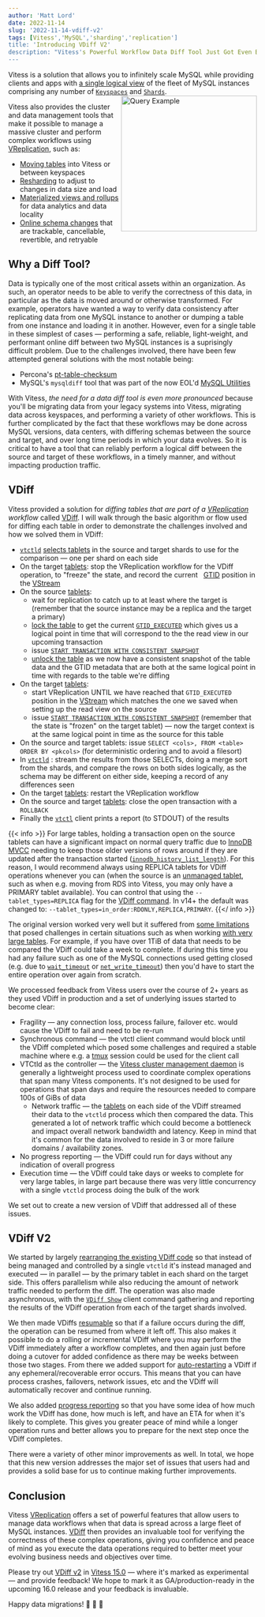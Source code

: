 ```yaml
---
author: 'Matt Lord'
date: 2022-11-14
slug: '2022-11-14-vdiff-v2'
tags: [Vitess','MySQL','sharding','replication']
title: 'Introducing VDiff V2'
description: "Vitess's Powerful Workflow Data Diff Tool Just Got Even Better"
---
```


Vitess is a solution that allows you to infinitely scale MySQL while providing clients and apps with [a single logical
view](https://vitess.io/docs/concepts/vtgate/) of the fleet of MySQL instances comprising any number of
[`Keyspaces`](https://vitess.io/docs/concepts/keyspace/) and [`Shards`](https://vitess.io/docs/concepts/shard/).
<a href="/img/VitessQueryExample.png"><img src="/img/VitessQueryExample.png" alt="Query Example" width="275" align="right"/></a>

Vitess also provides the cluster and data management tools that make it possible to manage a massive cluster and
perform complex workflows using [VReplication](https://vitess.io/docs/reference/vreplication/vreplication/), such
as:
  * [Moving tables](https://vitess.io/docs/reference/vreplication/movetables/) into Vitess or between keyspaces
  * [Resharding](https://vitess.io/docs/reference/vreplication/reshard/) to adjust to changes in data size and load
  * [Materialized views and rollups](https://vitess.io/docs/reference/vreplication/materialize/) for data analytics
and data locality
  * [Online schema changes](https://vitess.io/docs/user-guides/schema-changes/managed-online-schema-changes/) that
are trackable, cancellable, revertible, and retryable

## Why a Diff Tool?

Data is typically one of the most critical assets within an organization. As such, an operator needs to be able to
verify the correctness of this data, in particular as the data is moved around or otherwise transformed. For example,
operators have wanted a way to verify data consistency after replicating data from one MySQL instance to another or
dumping a table from one instance and loading it in another. However, even for a single table in these simplest of
cases — performing a safe, reliable, light-weight, and performant online diff between two MySQL instances is a
suprisingly difficult problem. Due to the challenges involved, there have been few attempted general solutions with
the most notable being:
  * Percona's [pt-table-checksum](https://docs.percona.com/percona-toolkit/pt-table-checksum.html)
  * MySQL's `mysqldiff` tool that was part of the now EOL'd [MySQL Utilities](https://downloads.mysql.com/docs/mysql-utilities-1.6-en.pdf)

With Vitess, _the need for a data diff tool is even more pronounced_ because you'll be migrating data from your
legacy systems into Vitess, migrating data across keyspaces, and performing a variety of other workflows. This
is further complicated by the fact that these workflows may be done across MySQL versions, data centers, with
differing schemas between the source and target, and over long time periods in which your data evolves. So it
is critical to have a tool that can reliably perform a logical diff between the source and target of these
workflows, in a timely manner, and without impacting production traffic.

## VDiff

Vitess provided a solution for _diffing tables that are part of a [VReplication](https://vitess.io/docs/reference/vreplication/vreplication/)
workflow_ called [VDiff](https://vitess.io/docs/reference/vreplication/vdiff/). I will walk through the basic algorithm or flow used for diffing
each table in order to demonstrate the challenges involved and how we solved them in VDiff:
* [`vtctld`](https://vitess.io/docs/reference/programs/vtctld/)
  [selects tablets](https://vitess.io/docs/reference/vreplication/tablet_selection/) in the source and target
  shards to use for the comparison — one per shard on each side
* On the target [tablets](https://vitess.io/docs/concepts/tablet/): stop the VReplication workflow for the VDiff
  operation, to "freeze" the state, and record the current &nbsp;
  [GTID](https://dev.mysql.com/doc/refman/en/replication-gtids-concepts.html) position in the
  [VStream](https://vitess.io/docs/concepts/vstream/)
* On the source [tablets](https://vitess.io/docs/concepts/tablet/):
  * wait for replication to catch up to at least where the target is (remember that the source instance may be a replica and the target
    a primary)
  * [lock the table](https://dev.mysql.com/doc/refman/en/lock-tables.html) to get the current
    [`GTID_EXECUTED`](https://dev.mysql.com/doc/refman/en/replication-gtids-concepts.html) which gives us a logical
    point in time that will correspond to the the read view in our upcoming transaction
  * issue [`START TRANSACTION WITH CONSISTENT SNAPSHOT`](https://dev.mysql.com/doc/refman/en/commit.html)
  * [unlock the table](https://dev.mysql.com/doc/refman/en/lock-tables.html) as we now have a consistent snapshot of
    the table data and the GTID metadata that are both at the same logical point in time with regards to the table
    we're diffing
* On the target [tablets](https://vitess.io/docs/concepts/tablet/):
  * start VReplication UNTIL we have reached that `GTID_EXECUTED` position in the [VStream](https://vitess.io/docs/concepts/vstream/)
    which matches the one we saved when setting up the read view on the source
  * issue [`START TRANSACTION WITH CONSISTENT SNAPSHOT`](https://dev.mysql.com/doc/refman/en/commit.html) (remember
    that the state is "frozen" on the target tablet) — now the target context is at the same logical point in
    time as the source for this table
* On the source and target tablets: issue `SELECT <cols>, FROM <table> ORDER BY <pkcols>` (for deterministic ordering and to avoid a filesort)
* In [`vtctld`](https://vitess.io/docs/reference/programs/vtctld/) : stream the results from those SELECTs, doing a
  merge sort from the shards, and compare the rows on both sides logically, as the schema may be different on either
  side, keeping a record of any differences seen
* On the target [tablets](https://vitess.io/docs/concepts/tablet/): restart the VReplication workflow
* On the source and target [tablets](https://vitess.io/docs/concepts/tablet/): close the open transaction with
  a `ROLLBACK`
* Finally the [`vtctl`](https://vitess.io/docs/reference/programs/vtctl/) client prints a report (to STDOUT) of the
  results

{{< info >}}
For large tables, holding a transaction open on the source tablets can have a significant impact on normal query
traffic due to [InnoDB MVCC](https://dev.mysql.com/doc/refman/en/innodb-multi-versioning.html) needing to keep those
older versions of rows around if they are updated after the transaction started
([`innodb_history_list_length`](https://orangematter.solarwinds.com/2015/07/20/what-is-innodb-history-list-length/)). For
this reason, I would recommend always using REPLICA tablets for VDiff operations whenever you can (when the source is an
[unmanaged tablet](https://vitess.io/docs/user-guides/configuration-advanced/unmanaged-tablet/), such as when e.g. moving
from RDS into Vitess, you may only have a PRIMARY tablet available). You can control that using the
`--tablet_types=REPLICA` flag for the [VDiff command](https://vitess.io/docs/reference/vreplication/vdiff/). In v14+ the
default was changed to: `--tablet_types=in_order:RDONLY,REPLICA,PRIMARY`.
{{</ info >}}

The original version worked very well but it suffered from [some limitations](https://vitess.io/docs/15.0/reference/vreplication/vdiff/#note)
that posed challenges in certain situations such as when working
[with very large tables](https://vitess.io/docs/15.0/reference/vreplication/vdiff/#using-vdiff-with-huge-tables).
For example, if you have over 1TiB of data that needs to be compared the VDiff could take a week to complete. If
during this time you had any failure such as one of the MySQL connections used getting closed (e.g. due to
[`wait_timeout`](https://dev.mysql.com/doc/refman/en/server-system-variables.html#sysvar_wait_timeout) or
[`net_write_timeout`](https://dev.mysql.com/doc/refman/en/server-system-variables.html#sysvar_net_write_timeout))
then you'd have to start the entire operation over again from scratch.

We processed feedback from Vitess users over the course of 2+ years as they used VDiff in production and a
set of underlying issues started to become clear:
* Fragility — any connection loss, process failure, failover etc. would cause the VDiff to fail and need to be re-run
* Synchronous command — the vtctl client command would block until the VDiff completed which posed some challenges and
  required a stable machine where e.g. a [tmux](https://github.com/tmux/tmux/wiki) session could be used for the client
  call
* VTCtld as the controller — the [Vitess cluster management daemon](https://vitess.io/docs/reference/programs/vtctld/) is
  generally a lightweight process used to coordinate complex operations that span many Vitess components. It's not designed
  to be used for operations that span days and require the resources needed to compare 100s of GiBs of data
  * Network traffic — the [tablets](https://vitess.io/docs/concepts/tablet/) on each side of the VDiff streamed their
    data to the `vtctld` process which then compared the data. This generated a lot of network traffic which could
    become a bottleneck and impact overall network bandwidth and latency. Keep in mind that it's common for the data
    involved to reside in 3 or more failure domains / availability zones.
* No progress reporting — the VDiff could run for days without any indication of overall progress
* Execution time — the VDiff could take days or weeks to complete for very large tables, in large part because there
  was very little concurrency with a single `vtctld` process doing the bulk of the work

We set out to create a new version of VDiff that addressed all of these issues.

## VDiff V2

We started by largely [rearranging the existing VDiff code](https://github.com/vitessio/vitess/pull/10382) so that
instead of being managed and controlled by a single `vtctld` it's instead managed and executed — in parallel — by the
primary tablet in each shard on the target side. This offers parallelism while also reducing the amount of network traffic
needed to perform the diff. The operation was also made asynchronous, with the
[`VDiff Show`](https://vitess.io/docs/reference/vreplication/vdiff2/#show-progressstatus-of-a-vdiff)
client command gathering and reporting the results of the VDiff operation from each of the target shards involved.

We then made VDiffs [resumable](https://github.com/vitessio/vitess/pull/10497) so that if a failure occurs during
the diff, the operation can be resumed from where it left off. This also makes it possible to do a rolling or
incremental VDiff where you may perform the VDiff immediately after a workflow completes, and then again just before
doing a cutover for added confidence as there may be weeks between those two stages. From there we added support for
[auto-restarting](https://github.com/vitessio/vitess/pull/10639) a VDiff if any ephemeral/recoverable error occurs.
This means that you can have process crashes, failovers, network issues, etc and the VDiff will automatically
recover and continue running.

We also added [progress reporting](https://github.com/vitessio/vitess/pull/10639) so that you have some idea of
how much work the VDiff has done, how much is left, and have an ETA for when it's likely to complete. This gives
you greater peace of mind while a longer operation runs and better allows you to prepare for the next step once
the VDiff completes.

There were a variety of other minor improvements as well. In total, we hope that this new version addresses the 
major set of issues that users had and provides a solid base for us to continue making further improvements.

## Conclusion

Vitess [VReplication](https://vitess.io/docs/16.0/reference/vreplication/vreplication/) offers a set of
powerful features that allow users to manage data workflows when that data is spread across a large fleet of
MySQL instances. [VDiff](https://vitess.io/docs/reference/vreplication/vdiff2/) then provides an invaluable
tool for verifying the correctness of these complex operations, giving you confidence and peace of mind
as you execute the data operations required to better meet your evolving business needs and objectives over
time.

Please try out [VDiff v2](https://vitess.io/docs/reference/vreplication/vdiff2/) in
[Vitess 15.0](https://github.com/vitessio/vitess/releases/tag/v15.0.0) — where it's marked as experimental —
and provide feedback! We hope to mark it as GA/production-ready in the upcoming 16.0 release and your
feedback is invaluable.

Happy data migrations! 🚀 🚀 🚀